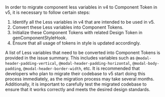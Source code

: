 In order to migrate component less variables in v4 to Component Token in v5, it is necessary to follow certain steps:

1. Identify all the Less variables in v4 that are intended to be used in v5.
2. Convert these Less variables into Component Tokens.
3. Initialize these Component Tokens with related Design Token in genComponentStyleHook.
4. Ensure that all usage of tokens in style is updated accordingly.

A list of Less variables that need to be converted into Component Tokens is provided in the issue summary. This includes variables such as `@modal-header-padding-vertical`, `@modal-header-padding-horizontal`, `@modal-body-padding`, `@modal-header-border-width`, etc.
It is recommended that developers who plan to migrate their codebase to v5 start doing this process immediately, as the migration process may take several months. Additionally, it is important to carefully test the migrated codebase to ensure that it works correctly and meets the desired design standards.
